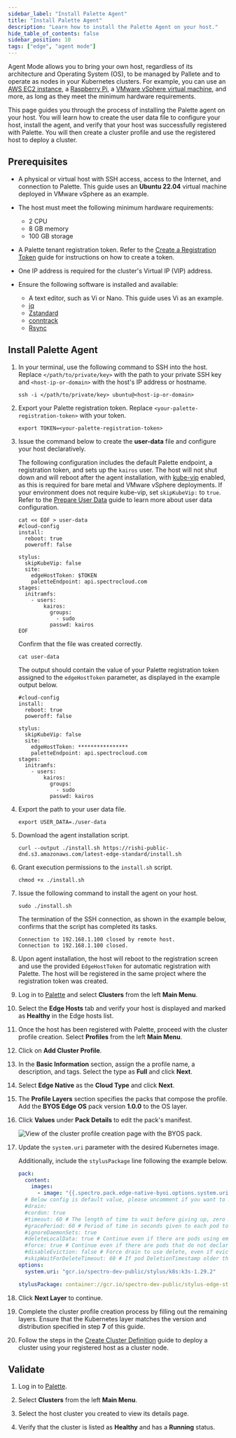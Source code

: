 ```yaml
---
sidebar_label: "Install Palette Agent"
title: "Install Palette Agent"
description: "Learn how to install the Palette Agent on your host."
hide_table_of_contents: false
sidebar_position: 10
tags: ["edge", "agent mode"]
---
```


Agent Mode allows you to bring your own host, regardless of its architecture and Operating System (OS), to be managed by
Pallete and to operate as nodes in your Kubernetes clusters. For example, you can use an
[AWS EC2 instance](https://aws.amazon.com/ec2/), a
[Raspberry Pi](https://www.google.com/url?sa=t&source=web&rct=j&opi=89978449&url=https://www.raspberrypi.com/&ved=2ahUKEwi-38Gt__SIAxU2CnkGHeU6Ha8QFnoECAkQAQ&usg=AOvVaw12ldjgQls5EV3KbUmJD0nz),
a
[VMware vSphere virtual machine](https://docs.vmware.com/en/VMware-vSphere/7.0/com.vmware.vsphere.vm_admin.doc/GUID-F559CE9C-2D8F-4F69-A846-56A1F4FC8529.html),
and more, as long as they meet the minimum hardware requirements.

This page guides you through the process of installing the Palette agent on your host. You will learn how to create the
user data file to configure your host, install the agent, and verify that your host was successfully registered with
Palette. You will then create a cluster profile and use the registered host to deploy a cluster.

## Prerequisites

- A physical or virtual host with SSH access, access to the Internet, and connection to Palette. This guide uses an
  **Ubuntu 22.04** virtual machine deployed in VMware vSphere as an example.

- The host must meet the following minimum hardware requirements:

  - 2 CPU
  - 8 GB memory
  - 100 GB storage

- A Palette tenant registration token. Refer to the
  [Create a Registration Token](../../clusters/edge/site-deployment/site-installation/create-registration-token.md)
  guide for instructions on how to create a token.

- One IP address is required for the cluster's Virtual IP (VIP) address.

- Ensure the following software is installed and available:
  - A text editor, such as Vi or Nano. This guide uses Vi as an example.
  - [jq](https://jqlang.github.io/jq/download/)
  - [Zstandard](https://facebook.github.io/zstd/)
  - [conntrack](https://conntrack-tools.netfilter.org/downloads.html)
  - [Rsync](https://github.com/RsyncProject/rsync)

## Install Palette Agent

1. In your terminal, use the following command to SSH into the host. Replace `</path/to/private/key>` with the path to
   your private SSH key and `<host-ip-or-domain>` with the host's IP address or hostname.

   ```shell
   ssh -i </path/to/private/key> ubuntu@<host-ip-or-domain>
   ```

2. Export your Palette registration token. Replace `<your-palette-registration-token>` with your token.

   ```shell
   export TOKEN=<your-palette-registration-token>
   ```

3. Issue the command below to create the **user-data** file and configure your host declaratively.

   The following configuration includes the default Palette endpoint, a registration token, and sets up the `kairos`
   user. The host will not shut down and will reboot after the agent installation, with
   [kube-vip](../../clusters/edge/networking/kubevip.md) enabled, as this is required for bare metal and VMware vSphere
   deployments. If your environment does not require kube-vip, set `skipKubeVip:` to `true`. Refer to the
   [Prepare User Data](../../clusters/edge/edgeforge-workflow/prepare-user-data.md) guide to learn more about user data
   configuration.

   ```shell
   cat << EOF > user-data
   #cloud-config
   install:
     reboot: true
     poweroff: false

   stylus:
     skipKubeVip: false
     site:
       edgeHostToken: $TOKEN
       paletteEndpoint: api.spectrocloud.com
   stages:
     initramfs:
       - users:
           kairos:
             groups:
               - sudo
             passwd: kairos
   EOF
   ```

   Confirm that the file was created correctly.

   ```shell
   cat user-data
   ```

   The output should contain the value of your Palette registration token assigned to the `edgeHostToken` parameter, as
   displayed in the example output below.

   ```text hideClipboard
   #cloud-config
   install:
     reboot: true
     poweroff: false

   stylus:
     skipKubeVip: false
     site:
       edgeHostToken: ****************
       paletteEndpoint: api.spectrocloud.com
   stages:
     initramfs:
       - users:
           kairos:
             groups:
               - sudo
             passwd: kairos
   ```

4. Export the path to your user data file.

   ```shell
   export USER_DATA=./user-data
   ```

5. Download the agent installation script.

   <!-- This link will be updated before the release. -->

   ```shell
   curl --output ./install.sh https://rishi-public-dnd.s3.amazonaws.com/latest-edge-standard/install.sh
   ```

6. Grant execution permissions to the `install.sh` script.

   ```shell
   chmod +x ./install.sh
   ```

7. Issue the following command to install the agent on your host.

   ```shell
   sudo ./install.sh
   ```

   The termination of the SSH connection, as shown in the example below, confirms that the script has completed its
   tasks.

   ```text hideClipboard
   Connection to 192.168.1.100 closed by remote host.
   Connection to 192.168.1.100 closed.
   ```

8. Upon agent installation, the host will reboot to the registration screen and use the provided `EdgeHostToken` for
   automatic registration with Palette. The host will be registered in the same project where the registration token was
   created.

9. Log in to [Palette](https://console.spectrocloud.com/) and select **Clusters** from the left **Main Menu**.

10. Select the **Edge Hosts** tab and verify your host is displayed and marked as **Healthy** in the Edge hosts list.

11. Once the host has been registered with Palette, proceed with the cluster profile creation. Select **Profiles** from
    the left **Main Menu**.

12. Click on **Add Cluster Profile**.

13. In the **Basic Information** section, assign the a profile name, a description, and tags. Select the type as
    **Full** and click **Next**.

14. Select **Edge Native** as the **Cloud Type** and click **Next**.

15. The **Profile Layers** section specifies the packs that compose the profile. Add the **BYOS Edge OS** pack version
    **1.0.0** to the OS layer.

16. Click **Values** under **Pack Details** to edit the pack's manifest.

    <!-- Steps 16 and 17 use the old version of the BYOS pack. The steps will be updated once the new version of the pack is available. -->

    ![View of the cluster profile creation page with the BYOS pack.](/deployment-modes_agent-mode_byos-pack.webp)

17. Update the `system.uri` parameter with the desired Kubernetes image.

    Additionally, include the `stylusPackage` line following the example below.

    ```yaml {16,18}
    pack:
      content:
        images:
          - image: "{{.spectro.pack.edge-native-byoi.options.system.uri}}"
      # Below config is default value, please uncomment if you want to modify default values
      #drain:
      #cordon: true
      #timeout: 60 # The length of time to wait before giving up, zero means infinite
      #gracePeriod: 60 # Period of time in seconds given to each pod to terminate gracefully. If negative, the default value specified in the pod will be used
      #ignoreDaemonSets: true
      #deleteLocalData: true # Continue even if there are pods using emptyDir (local data that will be deleted when the node is drained)
      #force: true # Continue even if there are pods that do not declare a controller
      #disableEviction: false # Force drain to use delete, even if eviction is supported. This will bypass checking PodDisruptionBudgets, use with caution
      #skipWaitForDeleteTimeout: 60 # If pod DeletionTimestamp older than N seconds, skip waiting for the pod. Seconds must be greater than 0 to skip.
    options:
      system.uri: "gcr.io/spectro-dev-public/stylus/k8s:k3s-1.29.2"

    stylusPackage: container://gcr.io/spectro-dev-public/stylus-edge-standard:v0.0.1
    ```

18. Click **Next Layer** to continue.

19. Complete the cluster profile creation process by filling out the remaining layers. Ensure that the Kubernetes layer
    matches the version and distribution specified in step **7** of this guide.

20. Follow the steps in the [Create Cluster Definition](../../clusters/edge/site-deployment/model-profile.md) guide to
    deploy a cluster using your registered host as a cluster node.

## Validate

1. Log in to [Palette](https://console.spectrocloud.com/).

2. Select **Clusters** from the left **Main Menu**.

3. Select the host cluster you created to view its details page.

4. Verify that the cluster is listed as **Healthy** and has a **Running** status.
